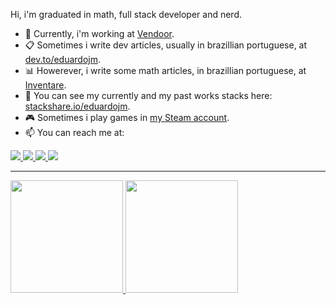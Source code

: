 Hi, i'm graduated in math, full stack developer and nerd.

- :briefcase: Currently, i'm working at [Vendoor](https://vendoor.me/).
- :clipboard: Sometimes i write dev articles, usually in brazillian portuguese, at [dev.to/eduardojm](https://dev.to/eduardojm).
- :bar_chart: Howerever, i write some math articles, in brazillian portuguese, at [Inventare](https://blog.institutoinventare.com.br/).
- :toolbox: You can see my currently and my past works stacks here: [stackshare.io/eduardojm](https://stackshare.io/eduardojm/stacks).
- :video_game: Sometimes i play games in [my Steam account](https://steamcommunity.com/profiles/76561198146153328/).
- :mailbox: You can reach me at:

<p>
    <a href="https://github.com/EduardoJM">
        <img src="https://img.shields.io/badge/-Github-000?style=for-the-badge&logo=Github&logoColor=white&link=https://github.com/EduardoJM">
    </a>
    <a href="https://www.linkedin.com/in/edujso/">
        <img src="https://img.shields.io/badge/-LinkedIn-blue?style=for-the-badge&logo=Linkedin&logoColor=white&link=https://www.linkedin.com/in/edujso/">
    </a>
    <a href="https://www.instagram.com/edu.js.o/">
        <img src="https://img.shields.io/badge/-Instagram-E4405F?style=for-the-badge&labelColor=E4405F&logo=instagram&logoColor=white&link=https://www.instagram.com/edu.js.o/">
    </a>
    <a href="mailto:eduardo_y05@outlook.com">
        <img src="https://img.shields.io/badge/-Outlook-0078d4?style=for-the-badge&labelColor=0078d4&logo=microsoft-outlook&logoColor=FFFFFF&link=mailto:eduardo_y05@outlook.com">
    </a>
</p>

---

<div>
    <a href="https://github.com/EduardoJM">
        <img height="180em" src="https://github-readme-stats.vercel.app/api?username=EduardoJM&show_icons=true&theme=omni&count_private=true"/>
        <img height="180em" src="https://github-readme-stats.vercel.app/api/top-langs/?username=EduardoJM&layout=compact&langs_count=7&theme=omni"/>
    </a>
</div>
